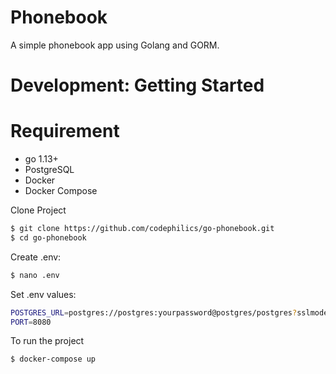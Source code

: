 # Phonebook

A simple phonebook app using Golang and GORM.

# Development: Getting Started

# Requirement

* go 1.13+
* PostgreSQL
* Docker
* Docker Compose

Clone Project

```bash
$ git clone https://github.com/codephilics/go-phonebook.git
$ cd go-phonebook
```

Create .env: 

```bash
$ nano .env
```

Set .env values: 

```bash
POSTGRES_URL=postgres://postgres:yourpassword@postgres/postgres?sslmode=disable
PORT=8080
```

To run the project

```bash
$ docker-compose up
```

